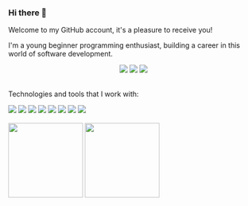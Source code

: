 ### Hi there 👋

Welcome to my GitHub account, it's a pleasure to receive you!

I'm a young beginner programming enthusiast, building a career in this world of software development. 

<div align="center">
  <a href="https://instagram.com/yvam_augusto/" target="_blank"><img src="https://img.shields.io/badge/-Instagram-%23E4405F?style=for-the-badge&logo=instagram&logoColor=white" target="_blank"></a>
  <a href="https://www.linkedin.com/in/yvam-augusto-moraes-del-canali-2a602621a/" target="_blank"><img src="https://img.shields.io/badge/-LinkedIn-%230077B5?style=for-the-badge&logo=linkedin&logoColor=white" target="_blank"></a>
  <a href = "mailto:yvamaugusto@gmail.com"><img src="https://img.shields.io/badge/-Gmail-%23333?style=for-the-badge&logo=gmail&logoColor=white" target="_blank"></a>
  <!--<a href="https://www.twitch.tv/yvam_augusto/" target="_blank"><img src="https://img.shields.io/badge/Twitch-9146FF?style=for-the-badge&logo=twitch&logoColor=white" target="_blank"></a>-->
  <br><br>
</div>

Technologies and tools that I work with:

<div>
  <a href="https://github.com/YvamAugusto" target="_blank"><img src="https://img.shields.io/badge/Java-ED8B00?style=for-the-badge&logo=java&logoColor=white" target="_blank"></a>
  <a href="https://github.com/YvamAugusto" target="_blank"><img src="https://img.shields.io/badge/Spring-6DB33F?style=for-the-badge&logo=spring&logoColor=white" target="_blank"></a>
  <a href="https://github.com/YvamAugusto" target="_blank"><img src="https://img.shields.io/badge/HTML5-E34F26?style=for-the-badge&logo=html5&logoColor=white" target="_blank"></a>
  <a href="https://github.com/YvamAugusto" target="_blank"><img src="https://img.shields.io/badge/CSS3-1572B6?style=for-the-badge&logo=css3&logoColor=white" target="_blank"></a>
  <a href="https://github.com/YvamAugusto" target="_blank"><img src="https://img.shields.io/badge/PostgreSQL-316192?style=for-the-badge&logo=postgresql&logoColor=white" target="_blank"></a>
  <a href="https://github.com/YvamAugusto" target="_blank"><img src="https://img.shields.io/badge/Eclipse-2C2255?style=for-the-badge&logo=eclipse&logoColor=white" target="_blank"></a>
  <a href="https://github.com/YvamAugusto" target="_blank"><img src="https://img.shields.io/badge/Visual_Studio_Code-0078D4?style=for-the-badge&logo=visual%20studio%20code&logoColor=white" target="_blank"></a>
  <a href="https://github.com/YvamAugusto" target="_blank"><img src="https://img.shields.io/badge/GitHub-100000?style=for-the-badge&logo=github&logoColor=white" target="_blank"></a>
  <!--<a href="https://github.com/YvamAugusto" target="_blank"><img src="https://img.shields.io/badge/Notepad++-90E59A.svg?style=for-the-badge&logo=notepad%2B%2B&logoColor=black" target="_blank"></a>
  <a href="https://github.com/YvamAugusto" target="_blank"><img src="https://img.shields.io/badge/Android_Studio-3DDC84?style=for-the-badge&logo=android-studio&logoColor=white" target="_blank"></a>
  <a href="https://github.com/YvamAugusto" target="_blank"><img src="https://img.shields.io/badge/apache%20netbeans-1B6AC6?style=for-the-badge&logo=apache%20netbeans%20IDE&logoColor=white" target="_blank"></a>
  <a href="https://github.com/YvamAugusto" target="_blank"><img src="https://img.shields.io/badge/IntelliJ_IDEA-000000.svg?style=for-the-badge&logo=intellij-idea&logoColor=white" target="_blank"></a>
  <a href="https://github.com/YvamAugusto" target="_blank"><img src="https://img.shields.io/badge/Oracle-F80000?style=for-the-badge&logo=Oracle&logoColor=white" target="_blank"></a>
  <a href="https://github.com/YvamAugusto" target="_blank"><img src="https://img.shields.io/badge/MySQL-005C84?style=for-the-badge&logo=mysql&logoColor=white" target="_blank"></a>-->
  <br><br>
</div>

<div>
  <img height="150em" src="https://github-readme-stats.vercel.app/api?username=YvamAugusto&theme=github_dark&include_all_commits=true&count_private=true&show_icons=true" >
  <img height="150em" src="https://github-readme-stats.vercel.app/api/top-langs/?username=YvamAugusto&theme=github_dark&layout=compact&langs_count=10" >
</div>

<!--
**YvamAugusto/YvamAugusto** is a ✨ _special_ ✨ repository because its `README.md` (this file) appears on your GitHub profile.

Here are some ideas to get you started:

- 🔭 I’m currently working on ...
- 🌱 I’m currently learning ...
- 👯 I’m looking to collaborate on ...
- 🤔 I’m looking for help with ...
- 💬 Ask me about ...
- 📫 How to reach me: ...
- 😄 Pronouns: ...
- ⚡ Fun fact: ...
-->
